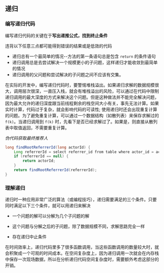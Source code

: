## 递归

### 编写递归代码

编写递归代码的关键在于**写出递推公式，找到终止条件**

违背以下任意三点都可能得到错误的结果或是低效的代码

* 递归总有一个最简单的情况--方法的第一条语句总是包含 `return` 的条件语句
* 递归调用总是去尝试解决一个规模更小的子问题，这样递归才能收敛到最简单的情况
* 递归调用的父问题和尝试解决的子问题之间不应该有交集。

在实际的开发中，编写递归代码时，要警惕堆栈溢出。如果递归求解的数据规模很大，调用层次很深，一直压入栈，就会有堆栈溢出的风险，可以通过在代码中限制递归调用的最大深度的方式来解决这个问题。但是这种做法并不能完全解决问题，因为最大允许的递归深度跟当前线程剩余的栈空间大小有关，事先无法计算。如果实时计算，代码过于复杂，就会影响代码的可读性; 使用递归时还会出现重复计算的问题。为了避免重复计算，可以通过一个数据结构（如散列表）来保存求解过的 `f(k)`。当递归调用到 `f(k)` 时，先看下是否已经求解过了。如果是，则直接从散列表中取值返回，不需要重复计算。

*伪代码获取最终推荐人*

```java
long findRootReferrerId(long actorId) {
    Long referrerId = select referrer_id from table where actor_id = actorId;
    if (referrerId == null) {
		return actorId;
    }
    return findRootReferrerId(referrerId);
}
```

### 理解递归

递归时一种应用非常广泛的算法（或编程技巧），递归需要满足的三个条件。只要同时满足以下三个条件，就可以用递归来解决

* 一个问题的解可以分解为几个子问题的解

* 这个问题与分解之后的子问题，除了数据规模不同，求解思路完全一样

* 存在递归中止条件

在时间效率上，递归代码里多了很多函数调用，当这些函数调用的数量较大时，就会积聚成一个可观的时间成本。在空间复杂度上，因为递归调用一次就会在内存栈中保存一次现场数据，所以在分析递归代码空间复杂度时，需要额外考虑这部分的开销。


